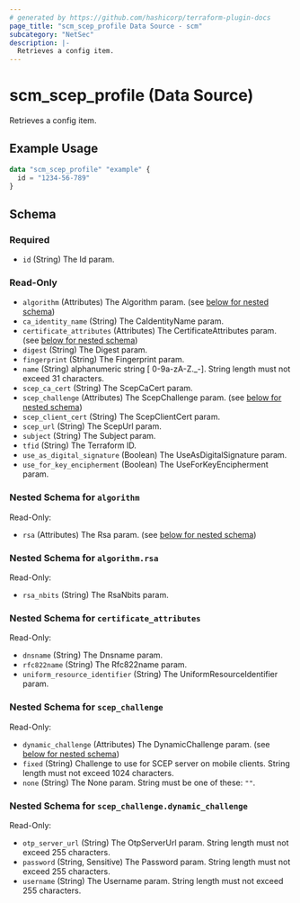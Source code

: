 ```yaml
---
# generated by https://github.com/hashicorp/terraform-plugin-docs
page_title: "scm_scep_profile Data Source - scm"
subcategory: "NetSec"
description: |-
  Retrieves a config item.
---
```


# scm_scep_profile (Data Source)

Retrieves a config item.

## Example Usage

```terraform
data "scm_scep_profile" "example" {
  id = "1234-56-789"
}
```

<!-- schema generated by tfplugindocs -->
## Schema

### Required

- `id` (String) The Id param.

### Read-Only

- `algorithm` (Attributes) The Algorithm param. (see [below for nested schema](#nestedatt--algorithm))
- `ca_identity_name` (String) The CaIdentityName param.
- `certificate_attributes` (Attributes) The CertificateAttributes param. (see [below for nested schema](#nestedatt--certificate_attributes))
- `digest` (String) The Digest param.
- `fingerprint` (String) The Fingerprint param.
- `name` (String) alphanumeric string [ 0-9a-zA-Z._-]. String length must not exceed 31 characters.
- `scep_ca_cert` (String) The ScepCaCert param.
- `scep_challenge` (Attributes) The ScepChallenge param. (see [below for nested schema](#nestedatt--scep_challenge))
- `scep_client_cert` (String) The ScepClientCert param.
- `scep_url` (String) The ScepUrl param.
- `subject` (String) The Subject param.
- `tfid` (String) The Terraform ID.
- `use_as_digital_signature` (Boolean) The UseAsDigitalSignature param.
- `use_for_key_encipherment` (Boolean) The UseForKeyEncipherment param.

<a id="nestedatt--algorithm"></a>
### Nested Schema for `algorithm`

Read-Only:

- `rsa` (Attributes) The Rsa param. (see [below for nested schema](#nestedatt--algorithm--rsa))

<a id="nestedatt--algorithm--rsa"></a>
### Nested Schema for `algorithm.rsa`

Read-Only:

- `rsa_nbits` (String) The RsaNbits param.



<a id="nestedatt--certificate_attributes"></a>
### Nested Schema for `certificate_attributes`

Read-Only:

- `dnsname` (String) The Dnsname param.
- `rfc822name` (String) The Rfc822name param.
- `uniform_resource_identifier` (String) The UniformResourceIdentifier param.


<a id="nestedatt--scep_challenge"></a>
### Nested Schema for `scep_challenge`

Read-Only:

- `dynamic_challenge` (Attributes) The DynamicChallenge param. (see [below for nested schema](#nestedatt--scep_challenge--dynamic_challenge))
- `fixed` (String) Challenge to use for SCEP server on mobile clients. String length must not exceed 1024 characters.
- `none` (String) The None param. String must be one of these: `""`.

<a id="nestedatt--scep_challenge--dynamic_challenge"></a>
### Nested Schema for `scep_challenge.dynamic_challenge`

Read-Only:

- `otp_server_url` (String) The OtpServerUrl param. String length must not exceed 255 characters.
- `password` (String, Sensitive) The Password param. String length must not exceed 255 characters.
- `username` (String) The Username param. String length must not exceed 255 characters.
